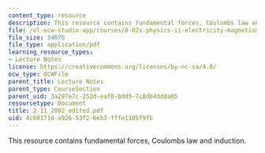 ```yaml
---
content_type: resource
description: This resource contains fundamental forces, Coulombs law and induction.
file: /ol-ocw-studio-app/courses/8-02x-physics-ii-electricity-magnetism-with-an-experimental-focus-spring-2005/4c60171da92653f26eb3fffe1105f9fb_2_11_2002_edited.pdf
file_size: 34070
file_type: application/pdf
learning_resource_types:
- Lecture Notes
license: https://creativecommons.org/licenses/by-nc-sa/4.0/
ocw_type: OCWFile
parent_title: Lecture Notes
parent_type: CourseSection
parent_uid: 3a297e7c-252d-eaf8-bdd5-7c8db4ddda05
resourcetype: Document
title: 2_11_2002_edited.pdf
uid: 4c60171d-a926-53f2-6eb3-fffe1105f9fb
---
```

This resource contains fundamental forces, Coulombs law and induction.